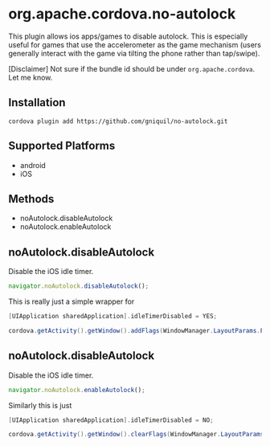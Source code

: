 
# org.apache.cordova.no-autolock

This plugin allows ios apps/games to disable autolock. This is especially useful
for games that use the accelerometer as the game mechanism (users generally interact
with the game via tilting the phone rather than tap/swipe).

[Disclaimer] Not sure if the bundle id should be under `org.apache.cordova`. Let me know.

## Installation

    cordova plugin add https://github.com/gniquil/no-autolock.git


## Supported Platforms

- android
- iOS

## Methods

- noAutolock.disableAutolock
- noAutolock.enableAutolock


## noAutolock.disableAutolock

Disable the iOS idle timer. 

```javascript
navigator.noAutolock.disableAutolock();
```

This is really just a simple wrapper for

```objective-c
[UIApplication sharedApplication].idleTimerDisabled = YES;
```

```java
cordova.getActivity().getWindow().addFlags(WindowManager.LayoutParams.FLAG_KEEP_SCREEN_ON);
```

## noAutolock.disableAutolock

Disable the iOS idle timer. 

```javascript
navigator.noAutolock.enableAutolock();
```

Similarly this is just

```objective-c
[UIApplication sharedApplication].idleTimerDisabled = NO;
```

```java
cordova.getActivity().getWindow().clearFlags(WindowManager.LayoutParams.FLAG_KEEP_SCREEN_ON);
```